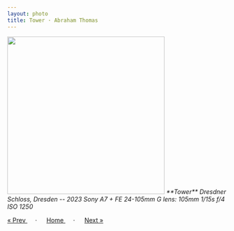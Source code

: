 ```yaml
---
layout: photo
title: Tower · Abraham Thomas
---
```


<img src="/assets/photos/Tower.jpg" width="360px" class="photo">

<i>
**Tower**  
Dresdner Schloss, Dresden -- 2023  
Sony A7 + FE 24-105mm G lens: 105mm 1/15s f/4 ISO 1250
</i>

<a href="/gallery/angels"> &laquo; Prev </a> &emsp; · &emsp; 
<a href="/gallery"> Home </a> &emsp; · &emsp; 
<a href="/gallery/passage"> Next &raquo; </a>
